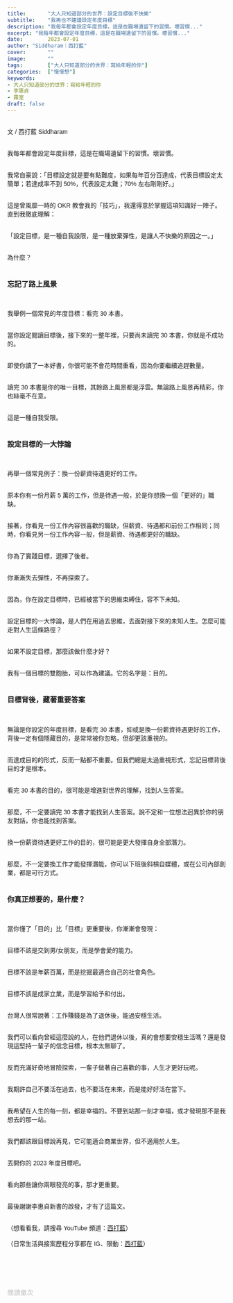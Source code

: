 ```yaml
---
title:       "大人只知道部分的世界：設定目標後不快樂"
subtitle:    "我再也不建議設定年度目標"
description: "我每年都會設定年度目標，這是在職場遺留下的習慣。壞習慣..."
excerpt: "我每年都會設定年度目標，這是在職場遺留下的習慣。壞習慣..."
date:        2023-07-01
author: "Siddharam｜西打藍"
cover:       ""
image:       ""
tags:        ["大人只知道部分的世界：寫給年輕的你"]
categories:  ["慢慢想"]
keywords:
- 大人只知道部分的世界：寫給年輕的你
- 李惠貞
- 霧室
draft: false
---
```


<article style="font-family: 'Noto Sans TC', '微軟正黑體', sans-serif; font-weight: 300;">

<br>文 / 西打藍 Siddharam<br><br>

我每年都會設定年度目標，這是在職場遺留下的習慣。壞習慣。<br><br>

我常自豪說：「目標設定就是要有點難度，如果每年百分百達成，代表目標設定太簡單；若達成率不到 50%，代表設定太難；70% 左右剛剛好。」<br><br>

這是曾風靡一時的 OKR 教會我的「技巧」，我還得意於掌握這項知識好一陣子。直到我徹底理解：<br><br>

「設定目標，是一種自我設限，是一種放棄彈性，是讓人不快樂的原因之一。」<br><br>

為什麼？<br><br>

<h3 class="article-h1-color">忘記了路上風景</h3><br>

我舉例一個常見的年度目標：看完 30 本書。<br><br>

當你設定閱讀目標後，接下來的一整年裡，只要尚未讀完 30 本書，你就是不成功的。<br><br>

即使你讀了一本好書，你很可能不會花時間重看，因為你要繼續追趕數量。<br><br>

讀完 30 本書是你的唯一目標，其餘路上風景都是浮雲。無論路上風景再精彩，你也絲毫不在意。<br><br>

這是一種自我受限。<br><br>


<h3 class="article-h1-color">設定目標的一大悖論</h3><br>

再舉一個常見例子：換一份薪資待遇更好的工作。<br><br>

原本你有一份月薪 5 萬的工作，但是待遇一般，於是你想換一個「更好的」職缺。<br><br>

接著，你看見一份工作內容很喜歡的職缺，但薪資、待遇都和前份工作相同；同時，你看見另一份工作內容一般，但是薪資、待遇都更好的職缺。<br><br>

你為了實踐目標，選擇了後者。<br><br>

你漸漸失去彈性，不再探索了。<br><br>

因為，你在設定目標時，已經被當下的思維束縛住，容不下未知。<br><br>

設定目標的一大悖論，是人們在用過去思維，去面對接下來的未知人生。怎麼可能走對人生這條路徑？<br><br>

如果不設定目標，那麼該做什麼才好？<br><br>

我有一個目標的雙胞胎，可以作為建議。它的名字是：目的。<br><br>


<h3 class="article-h1-color">目標背後，藏著重要答案</h3><br>

無論是你設定的年度目標，是看完 30 本書，抑或是換一份薪資待遇更好的工作，背後一定有個隱藏目的，是常常被你忽略，但卻更該重視的。<br><br>

而達成目的的形式，反而一點都不重要。但我們總是太過重視形式，忘記目標背後目的才是根本。<br><br>

看完 30 本書的目的，很可能是增進對世界的理解，找到人生答案。<br><br>

那麼，不一定要讀完 30 本書才能找到人生答案。說不定和一位想法迥異於你的朋友對話，你也能找到答案。<br><br>

換一份薪資待遇更好工作的目的，很可能是更大發揮自身全部潛力。<br><br>

那麼，不一定要換工作才能發揮潛能，你可以下班後斜槓自媒體，或在公司內部創業，都是可行方式。<br><br>


<h3 class="article-h1-color">你真正想要的，是什麼？</h3><br>

當你懂了「目的」比「目標」更重要後，你漸漸會發現：<br><br>

目標不該是交到男/女朋友，而是學會愛的能力。<br><br>

目標不該是年薪百萬，而是挖掘最適合自己的社會角色。<br><br>

目標不該是成家立業，而是學習給予和付出。<br><br>

台灣人很常說著：工作賺錢是為了退休後，能過安穩生活。<br><br>

我們可以看向曾經這麼說的人，在他們退休以後，真的會想要安穩生活嗎？還是發現這堅持一輩子的信念目標，根本太無聊了。<br><br>

反而充滿好奇地冒險探索，一輩子做著自己喜歡的事，人生才更好玩呢。<br><br>

我期許自己不要活在過去，也不要活在未來，而是能好好活在當下。<br><br>

我希望在人生的每一刻，都是幸福的。不要到站那一刻才幸福，或才發現那不是我想去的那一站。<br><br>

我們都該跟目標說再見，它可能適合商業世界，但不適用於人生。<br><br>

丟開你的 2023 年度目標吧。<br><br>

看向那些讓你兩眼發亮的事，那才更重要。<br><br>

最後謝謝李惠貞新書的啟發，才有了這篇文。<br><br>




（想看看我，請搜尋 YouTube 頻道：<a href="https://www.youtube.com/@siddblue" target="_blank">西打藍</a>）<br><br>
（日常生活與接案歷程分享都在 IG、限動：<a href="https://www.instagram.com/sidd.blue/" target="_blank">西打藍</a>）<br><br>

<!-- <h3 class="article-h1-color"></h3><br> -->

<br><br><br>

</article>

<div style="color: #bfbfbf; font-size: 15px;" id="busuanzi_container_page_pv">
  閱讀量<span id="busuanzi_value_page_pv"></span>次
</div>

<script src="../../js/post.js"></script>
